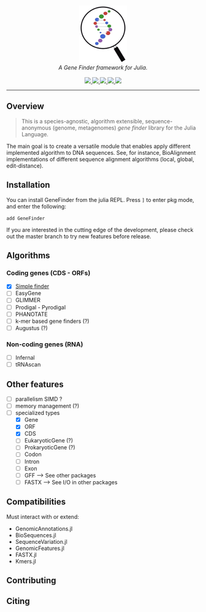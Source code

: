 
<p align="center">
<img src="../assets/logo.svg" height="150"><br/> <i>A Gene Finder
framework for Julia.</i><br/><br/>
<a href="https://www.repostatus.org/#wip">
<img src="https://www.repostatus.org/badges/latest/wip.svg"> </a>
<a href="https://codecov.io/gh/camilogarciabotero/GeneFinder.jl">
<img src="https://img.shields.io/codecov/c/github/camilogarciabotero/GeneFinder.jl?logo=codecov&logoColor=white">
</a> <a href="https://camilogarciabotero.github.io/GeneFinder.jl/dev/">
<img src="https://img.shields.io/badge/documentation-online-blue.svg?logo=Julia&logoColor=white">
</a> <a href="https://travis-ci.com/camilogarciabotero/GeneFinder.jl">
<img src="https://travis-ci.com/camilogarciabotero/GeneFinder.jl.svg?branch=main">
<a href="https://github.com/camilogarciabotero/GeneFinder.jl/blob/main/LICENSE">
<img src="https://img.shields.io/badge/license-MIT-green.svg"> </a>
</p>

------------------------------------------------------------------------

## Overview

> This is a species-agnostic, algorithm extensible, sequence-anonymous
> (genome, metagenomes) *gene finder* library for the Julia Language.

The main goal is to create a versatile module that enables apply
different implemented algorithm to DNA sequences. See, for instance,
BioAlignment implementations of different sequence alignment algorithms
(local, global, edit-distance).

## Installation

You can install GeneFinder from the julia REPL. Press `]` to enter pkg
mode, and enter the following:

    add GeneFinder

If you are interested in the cutting edge of the development, please
check out the master branch to try new features before release.

## Algorithms

### Coding genes (CDS - ORFs)

-   ☒ [Simple
    finder](https://camilogarciabotero.github.io/GeneFinder.jl/dev/simplefinder/)
-   ☐ EasyGene
-   ☐ GLIMMER
-   ☐ Prodigal - Pyrodigal
-   ☐ PHANOTATE
-   ☐ k-mer based gene finders (?)
-   ☐ Augustus (?)

### Non-coding genes (RNA)

-   ☐ Infernal
-   ☐ tRNAscan

## Other features

-   ☐ parallelism SIMD ?
-   ☐ memory management (?)
-   ☐ specialized types
    -   ☒ Gene
    -   ☒ ORF
    -   ☒ CDS
    -   ☐ EukaryoticGene (?)
    -   ☐ ProkaryoticGene (?)
    -   ☐ Codon
    -   ☐ Intron
    -   ☐ Exon
    -   ☐ GFF –\> See other packages
    -   ☐ FASTX –\> See I/O in other packages

## Compatibilities

Must interact with or extend:

-   GenomicAnnotations.jl
-   BioSequences.jl
-   SequenceVariation.jl
-   GenomicFeatures.jl
-   FASTX.jl
-   Kmers.jl

## Contributing

## Citing

